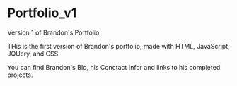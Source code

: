 # Portfolio_v1
Version 1 of Brandon's Portfolio

THis is the first version of Brandon's portfolio, made with HTML, JavaScript, JQUery, and CSS.

You can find Brandon's BIo, his Conctact Infor and links to his completed projects.
